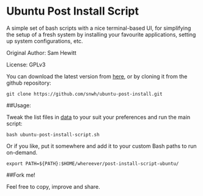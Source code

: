 Ubuntu Post Install Script
==========================

A simple set of bash scripts with a nice terminal-based UI, for simplifying the setup of a fresh system by installing your favourite applications, setting up system configurations, etc.

Original Author: Sam Hewitt

License: GPLv3

You can download the latest version from [here](https://github.com/snwh/ubuntu-post-install/archive/master.zip), or by cloning it from the github repository:

    git clone https://github.com/snwh/ubuntu-post-install.git

##Usage:

Tweak the list files in [data](./data) to your suit your preferences and run the main script:

    bash ubuntu-post-install-script.sh

Or if you like, put it somewhere and add it to your custom Bash paths to run on-demand.

	export PATH=${PATH}:$HOME/whereever/post-install-script-ubuntu/

##Fork me!

Feel free to copy, improve and share.
